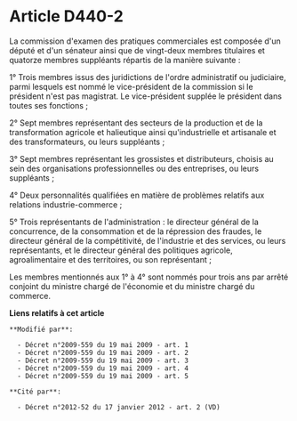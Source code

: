 # Article D440-2

La commission d'examen des pratiques commerciales est composée d'un député et d'un sénateur ainsi que de vingt-deux membres
titulaires et quatorze membres suppléants répartis de la manière suivante : 

1° Trois membres issus des juridictions de l'ordre administratif ou judiciaire, parmi lesquels est nommé le vice-président de
la commission si le président n'est pas magistrat. Le vice-président supplée le président dans toutes ses fonctions ; 

2° Sept membres représentant des secteurs de la production et de la transformation agricole et halieutique ainsi
qu'industrielle et artisanale et des transformateurs, ou leurs suppléants ;

3° Sept membres représentant les grossistes et distributeurs, choisis au sein des organisations professionnelles ou des
entreprises, ou leurs suppléants ;

4° Deux personnalités qualifiées en matière de problèmes relatifs aux relations industrie-commerce ;

5° Trois représentants de l'administration : le directeur général de la concurrence, de la consommation et de la répression
des fraudes, le directeur général de la compétitivité, de l'industrie et des services, ou leurs représentants, et le
directeur général des politiques agricole, agroalimentaire et des territoires, ou son représentant ;

Les membres mentionnés aux 1° à 4° sont nommés pour trois ans par arrêté conjoint du ministre chargé de l'économie et du
ministre chargé du commerce.

**Liens relatifs à cet article**

	**Modifié par**:

	  - Décret n°2009-559 du 19 mai 2009 - art. 1
	  - Décret n°2009-559 du 19 mai 2009 - art. 2
	  - Décret n°2009-559 du 19 mai 2009 - art. 3
	  - Décret n°2009-559 du 19 mai 2009 - art. 4
	  - Décret n°2009-559 du 19 mai 2009 - art. 5

	**Cité par**:

	  - Décret n°2012-52 du 17 janvier 2012 - art. 2 (VD)
